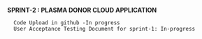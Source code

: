 **SPRINT-2 : PLASMA DONOR CLOUD APPLICATION**

      Code Upload in github -In progress
      User Acceptance Testing Document for sprint-1: In-progress


